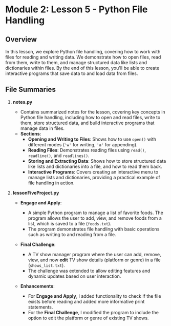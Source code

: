 # Module 2: Lesson 5 - Python File Handling

## Overview
In this lesson, we explore Python file handling, covering how to work with files for reading and writing data. We demonstrate how to open files, read from them, write to them, and manage structured data like lists and dictionaries within files. By the end of this lesson, you'll be able to create interactive programs that save data to and load data from files.

## File Summaries

1. **notes.py**
   - Contains summarized notes for the lesson, covering key concepts in Python file handling, including how to open and read files, write to them, store structured data, and build interactive programs that manage data in files.
   - **Sections**:
     - **Opening and Writing to Files**: Shows how to use `open()` with different modes (`'w'` for writing, `'a'` for appending).
     - **Reading Files**: Demonstrates reading files using `read()`, `readline()`, and `readlines()`.
     - **Storing and Extracting Data**: Shows how to store structured data like lists and dictionaries into a file, and how to read them back.
     - **Interactive Programs**: Covers creating an interactive menu to manage lists and dictionaries, providing a practical example of file handling in action.

2. **lessonFiveProject.py**
   - **Engage and Apply**: 
     - A simple Python program to manage a list of favorite foods. The program allows the user to add, view, and remove foods from a list, which is saved to a file (`foods.txt`).
     - The program demonstrates file handling with basic operations such as writing to and reading from a file.
   
   - **Final Challenge**: 
     - A TV show manager program where the user can add, remove, view, and now **edit** TV show details (platform or genre) in a file (`shows_list.txt`).
     - The challenge was extended to allow editing features and dynamic updates based on user interaction.

   - **Enhancements**:
     - For **Engage and Apply**, I added functionality to check if the file exists before reading and added more informative print statements.
     - For the **Final Challenge**, I modified the program to include the option to edit the platform or genre of existing TV shows.
